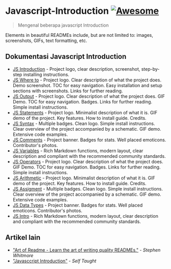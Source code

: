 # Javascript-Introduction [![Awesome](https://cdn.rawgit.com/sindresorhus/awesome/d7305f38d29fed78fa85652e3a63e154dd8e8829/media/badge.svg)](https://github.com/sindresorhus/awesome#readme)

> Mengenal beberapa javascript Introduction

Elements in beautiful READMEs include, but are not limited to: images, screenshots, GIFs, text formatting, etc.

## Dokumentasi Javascript Introduction

- [JS Introduction](https://www.w3schools.com/js/default.asp#readme) - Project logo, clear description, screenshot, step-by-step installing instructions.
- [JS Where to](https://www.w3schools.com/js/js_whereto.asp#readme) - Project logo. Clear description of what the project does. Demo screenshot. TOC for easy navigation. Easy installation and setup sections with screenshots. Links for further reading.
- [JS Output](https://www.w3schools.com/js/js_output.asp#readme) - Project logo. Clear description of what the project does. GIF Demo. TOC for easy navigation. Badges. Links for further reading. Simple install instructions.
- [JS Statements](https://www.w3schools.com/js/js_statements.asp#readme) - Project logo. Minimalist description of what it is. GIF demo of the project. Key features. How to install guide. Credits.
- [JS Syntax](https://www.w3schools.com/js/js_syntax.asp#readme) - Multiple badges. Clean logo. Simple install instructions. Clear overview of the project accompanied by a schematic. GIF demo. Extensive code examples.
- [JS Comments](https://www.w3schools.com/js/js_comments.asp#readme) - Project banner. Badges for stats. Well placed emoticons. Contributor's photos.
- [JS Variables](https://www.w3schools.com/js/js_variables.asp#readme) - Rich Markdown functions, modern layout, clear description and compliant with the recommended community standards.
- [JS Operators](https://www.w3schools.com/js/js_operators.asp#readme) - Project logo. Clear description of what the project does. GIF Demo. TOC for easy navigation. Badges. Links for further reading. Simple install instructions.
- [JS Arithmetic](https://www.w3schools.com/js/js_arithmetic.asp#readme) - Project logo. Minimalist description of what it is. GIF demo of the project. Key features. How to install guide. Credits.
- [JS Assigment](https://www.w3schools.com/js/js_assignment.asp#readme) - Multiple badges. Clean logo. Simple install instructions. Clear overview of the project accompanied by a schematic. GIF demo. Extensive code examples.
- [JS Data Types](https://www.w3schools.com/js/js_datatypes.asp#readme) - Project banner. Badges for stats. Well placed emoticons. Contributor's photos.
- [JS Intro](https://www.w3schools.com/js/js_intro.asp#readme) - Rich Markdown functions, modern layout, clear description and compliant with the recommended community standards.

## Artikel lain

- ["Art of Readme - Learn the art of writing quality READMEs."](https://github.com/noffle/art-of-readme#readme) - _Stephen Whitmore_
- ["Javasccript Introduction"](https://studentutac-my.sharepoint.com/:p:/r/personal/041214065_ecampus_ut_ac_id/_layouts/15/Doc.aspx?sourcedoc=%7B7587E37B-696B-4AD3-9B66-3413EC82A4D1%7D&file=Javascript%20-%20Introduction.pptx&action=edit&mobileredirect=true) - _Self Taught_

